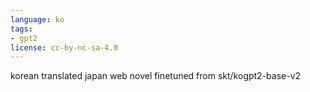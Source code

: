 ```yaml
---
language: ko
tags:
- gpt2
license: cc-by-nc-sa-4.0
---
```

korean translated japan web novel finetuned from skt/kogpt2-base-v2